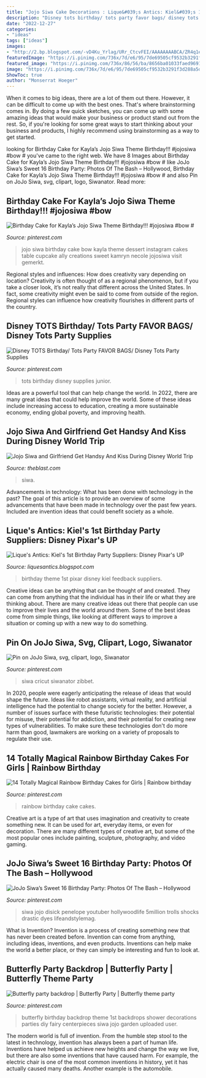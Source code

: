 ```yaml
---
title: "Jojo Siwa Cake Decorations : Lique&#039;s Antics: Kiel&#039;s 1st Birthday Party Suppliers: Disney Pixar&#039;s Up"
description: "Disney tots birthday/ tots party favor bags/ disney tots party supplies"
date: "2022-12-27"
categories:
- "ideas"
tags: ["ideas"]
images:
- "http://2.bp.blogspot.com/-vD4Ku_Yrlag/URr_CtcvFEI/AAAAAAAABCA/ZR4q1epelk8/s1600/IMG_2544.JPG"
featuredImage: "https://i.pinimg.com/736x/7d/e6/95/7de69505cf9532b3291f3d288a5d1529--sprinkle-birthday-cakes-rainbow-birthday-cakes.jpg"
featured_image: "https://i.pinimg.com/736x/86/56/ba/8656ba01033faed9691b7939f7c01380.jpg"
image: "https://i.pinimg.com/736x/7d/e6/95/7de69505cf9532b3291f3d288a5d1529--sprinkle-birthday-cakes-rainbow-birthday-cakes.jpg"
ShowToc: true
author: "Monserrat Hoeger"
---
```



When it comes to big ideas, there are a lot of them out there. However, it can be difficult to come up with the best ones. That's where brainstorming comes in. By doing a few quick sketches, you can come up with some amazing ideas that would make your business or product stand out from the rest. So, if you're looking for some great ways to start thinking about your business and products, I highly recommend using brainstorming as a way to get started.

	

		
looking for Birthday Cake for Kayla’s Jojo Siwa Theme Birthday!!! #jojosiwa #bow # you've came to the right web. We have 8 Images about Birthday Cake for Kayla’s Jojo Siwa Theme Birthday!!! #jojosiwa #bow # like JoJo Siwa’s Sweet 16 Birthday Party: Photos Of The Bash – Hollywood, Birthday Cake for Kayla’s Jojo Siwa Theme Birthday!!! #jojosiwa #bow # and also Pin on JoJo Siwa, svg, clipart, logo, Siwanator. Read more:
		
    
## Birthday Cake For Kayla’s Jojo Siwa Theme Birthday!!! #jojosiwa #bow #

<img loading=lazy src="https://i.pinimg.com/736x/c0/19/a3/c019a3f9b0df0cc7dfecdb6a0c768c75.jpg" onerror="this.onerror=null;this.src='https://tse4.mm.bing.net/th?id=OIP.kQssDxsuwBZNj1w6L-6lNAHaJQ&amp;pid=15.1';" alt="Birthday Cake for Kayla’s Jojo Siwa Theme Birthday!!! #jojosiwa #bow #">

_Source: pinterest.com_

>jojo siwa birthday cake bow kayla theme dessert instagram cakes table cupcake ally creations sweet kamryn necole jojosiwa visit gemerkt. 

	

Regional styles and influences: How does creativity vary depending on location?
Creativity is often thought of as a regional phenomenon, but if you take a closer look, it’s not really that different across the United States. In fact, some creativity might even be said to come from outside of the region. Regional styles can influence how creativity flourishes in different parts of the country.

    
## Disney TOTS Birthday/ Tots Party FAVOR BAGS/ Disney Tots Party Supplies

<img loading=lazy src="https://i.pinimg.com/736x/db/5b/3b/db5b3bcc55aece9e17fa59f67c8dcb9e.jpg" onerror="this.onerror=null;this.src='https://tse2.mm.bing.net/th?id=OIP.Q0lRgz8uf6P-L9d0SCv1xgHaGL&amp;pid=15.1';" alt="Disney TOTS Birthday/ Tots Party FAVOR BAGS/ Disney Tots Party Supplies">

_Source: pinterest.com_

>tots birthday disney supplies junior. 

	

Ideas are a powerful tool that can help change the world. In 2022, there are many great ideas that could help improve the world. Some of these ideas include increasing access to education, creating a more sustainable economy, ending global poverty, and improving health.

    
## Jojo Siwa And Girlfriend Get Handsy And Kiss During Disney World Trip

<img loading=lazy src="https://assetblast.b-cdn.net/wp-content/uploads/2021/07/mega685136_009-e1625700931528.jpg" onerror="this.onerror=null;this.src='https://tse3.mm.bing.net/th?id=OIP.va042IJouCgBwuvxCEZbCQHaDc&amp;pid=15.1';" alt="Jojo Siwa and Girlfriend Get Handsy And Kiss During Disney World Trip">

_Source: theblast.com_

>siwa. 

	

Advancements in technology: What has been done with technology in the past?
The goal of this article is to provide an overview of some advancements that have been made in technology over the past few years. Included are invention ideas that could benefit society as a whole.

    
## Lique&#039;s Antics: Kiel&#039;s 1st Birthday Party Suppliers: Disney Pixar&#039;s UP

<img loading=lazy src="http://2.bp.blogspot.com/-vD4Ku_Yrlag/URr_CtcvFEI/AAAAAAAABCA/ZR4q1epelk8/s1600/IMG_2544.JPG" onerror="this.onerror=null;this.src='https://tse4.mm.bing.net/th?id=OIP.v13Ry69mxCTe71BZcFV2ogHaLH&amp;pid=15.1';" alt="Lique&#039;s Antics: Kiel&#039;s 1st Birthday Party Suppliers: Disney Pixar&#039;s UP">

_Source: liquesantics.blogspot.com_

>birthday theme 1st pixar disney kiel feedback suppliers. 

	

Creative ideas can be anything that can be thought of and created. They can come from anything that the individual has in their life or what they are thinking about. There are many creative ideas out there that people can use to improve their lives and the world around them. Some of the best ideas come from simple things, like looking at different ways to improve a situation or coming up with a new way to do something.

    
## Pin On JoJo Siwa, Svg, Clipart, Logo, Siwanator

<img loading=lazy src="https://i.pinimg.com/736x/86/56/ba/8656ba01033faed9691b7939f7c01380.jpg" onerror="this.onerror=null;this.src='https://tse4.mm.bing.net/th?id=OIP.DChnjjvDxLMfa4Q6hf518wHaFj&amp;pid=15.1';" alt="Pin on JoJo Siwa, svg, clipart, logo, Siwanator">

_Source: pinterest.com_

>siwa cricut siwanator zibbet. 

	

In 2020, people were eagerly anticipating the release of ideas that would shape the future. Ideas like robot assistants, virtual reality, and artificial intelligence had the potential to change society for the better. However, a number of issues surface with these futuristic technologies: their potential for misuse, their potential for addiction, and their potential for creating new types of vulnerabilities. To make sure these technologies don't do more harm than good, lawmakers are working on a variety of proposals to regulate their use.

    
## 14 Totally Magical Rainbow Birthday Cakes For Girls | Rainbow Birthday

<img loading=lazy src="https://i.pinimg.com/736x/7d/e6/95/7de69505cf9532b3291f3d288a5d1529--sprinkle-birthday-cakes-rainbow-birthday-cakes.jpg" onerror="this.onerror=null;this.src='https://tse4.mm.bing.net/th?id=OIP.bkUf2ISuFRntMiaZyPzkNwHaLH&amp;pid=15.1';" alt="14 Totally Magical Rainbow Birthday Cakes for Girls | Rainbow birthday">

_Source: pinterest.com_

>rainbow birthday cake cakes. 

	

Creative art is a type of art that uses imagination and creativity to create something new. It can be used for art, everyday items, or even for decoration. There are many different types of creative art, but some of the most popular ones include painting, sculpture, photography, and video gaming.

    
## JoJo Siwa’s Sweet 16 Birthday Party: Photos Of The Bash – Hollywood

<img loading=lazy src="https://i.pinimg.com/736x/53/f9/3b/53f93bee6858aa48e74005e5a26407df.jpg" onerror="this.onerror=null;this.src='https://tse4.mm.bing.net/th?id=OIP.Otd1cJI0w6ctCIV_S3ckSQHaJn&amp;pid=15.1';" alt="JoJo Siwa’s Sweet 16 Birthday Party: Photos Of The Bash – Hollywood">

_Source: pinterest.com_

>siwa jojo disick penelope youtuber hollywoodlife 5million trolls shocks drastic dyes lifeandstylemag. 

	

What is Invention?
Invention is a process of creating something new that has never been created before. Invention can come from anything, including ideas, inventions, and even products. Inventions can help make the world a better place, or they can simply be interesting and fun to look at.

    
## Butterfly Party Backdrop | Butterfly Party | Butterfly Theme Party

<img loading=lazy src="https://i.pinimg.com/736x/43/36/8c/43368c34f0d62e4fb5b209532c13a9aa--butterfly-birthday-party-girls-butterfly-centerpieces-birthday.jpg?b=t" onerror="this.onerror=null;this.src='https://tse2.mm.bing.net/th?id=OIP.5Jf8aaRLNW0Q1RG1VeazigHaJ3&amp;pid=15.1';" alt="Butterfly party backdrop | Butterfly Party | Butterfly theme party">

_Source: pinterest.com_

>butterfly birthday backdrop theme 1st backdrops shower decorations parties diy fairy centerpieces siwa jojo garden uploaded user. 

	

The modern world is full of invention. From the humble step stool to the latest in technology, invention has always been a part of human life. Inventions have helped us achieve new heights and change the way we live, but there are also some inventions that have caused harm. For example, the electric chair is one of the most common inventions in history, yet it has actually caused many deaths. Another example is the automobile.

